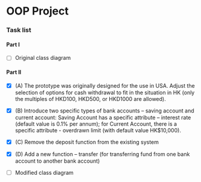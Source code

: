 # OOP Project
### Task list
#### Part I
- [ ] Original class diagram

#### Part II
- [x] (A) The prototype was originally designed for the use in USA. Adjust the selection of options for cash withdrawal to fit in the situation in HK (only the multiples of HKD100, HKD500, or HKD1000 are allowed).

- [x] (B) Introduce two specific types of bank accounts – saving account and current account: Saving Account has a specific attribute – interest rate (default value is 0.1% per annum); for Current Account, there is a specific attribute - overdrawn limit (with default value HK$10,000).

- [x] (C) Remove the deposit function from the existing system

- [X] (D) Add a new function – transfer (for transferring fund from one bank account to another bank account)

- [ ] Modified class diagram
